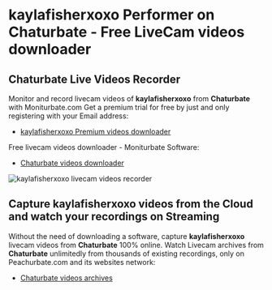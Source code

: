 # kaylafisherxoxo Performer on Chaturbate - Free LiveCam videos downloader

## Chaturbate Live Videos Recorder

Monitor and record livecam videos of **kaylafisherxoxo** from **Chaturbate** with Moniturbate.com
Get a premium trial for free by just and only registering with your Email address:
* [kaylafisherxoxo Premium videos downloader](https://moniturbate.com/request-demo-licence-key.html)

Free livecam videos downloader - Moniturbate Software:
* [Chaturbate videos downloader](https://moniturbate.com/moniturbate-download-software.html)

![kaylafisherxoxo livecam videos recorder](https://peachurnet.com/templates/moniturbate-software.png)


## Capture kaylafisherxoxo videos from the Cloud and watch your recordings on Streaming

Without the need of downloading a software, capture **kaylafisherxoxo** livecam videos from **Chaturbate** 100% online.
Watch Livecam archives from **Chaturbate** unlimitedly from thousands of existing recordings, only on Peachurbate.com and its websites network:
* [Chaturbate videos archives](https://peachurnet.com/)